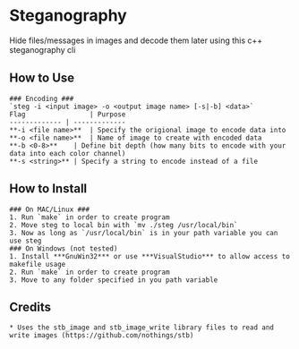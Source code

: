 # Steganography
Hide files/messages in images and decode them later using this c++ steganography cli

## How to Use
	### Encoding ###
	`steg -i <input image> -o <output image name> [-s|-b] <data>`
	Flag  				| Purpose
	------------- | -------------
	**-i <file name>**  | Specify the origional image to encode data into
	**-o <file name>**  | Name of image to create with encoded data
	**-b <0-8>**	| Define bit depth (how many bits to encode with your data into each color channel)
	**-s <string>**	| Specify a string to encode instead of a file
	

## How to Install
	### On MAC/Linux ###
	1. Run `make` in order to create program
	2. Move steg to local bin with `mv ./steg /usr/local/bin`
	3. Now as long as `/usr/local/bin` is in your path variable you can use steg
	### On Windows (not tested)
	1. Install ***GnuWin32*** or use ***VisualStudio*** to allow access to makefile usage
	2. Run `make` in order to create program
	3. Move to any folder specified in you path variable

## Credits
	* Uses the stb_image and stb_image_write library files to read and write images (https://github.com/nothings/stb)
